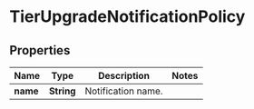 

# TierUpgradeNotificationPolicy

## Properties

Name | Type | Description | Notes
------------ | ------------- | ------------- | -------------
**name** | **String** | Notification name. | 



